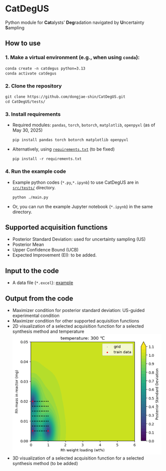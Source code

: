 # CatDegUS
Python module for **Cat**alysts' **Deg**radation navigated by **U**ncertainty **S**ampling

## How to use
### 1. Make a virtual environment (e.g., when using `conda`):
```
conda create -n catdegus python=3.13
conda activate catdegus
```
### 2. Clone the repository
```
git clone https://github.com/dongjae-shin/CatDegUS.git
cd CatDegUS/tests/
```

### 3. Install requirements
* Required modules: `pandas`, `torch`, `botorch`, `matplotlib`, `openpyxl` (as of May 30, 2025)
  ```
  pip install pandas torch botorch matplotlib openpyxl
  ```
* Alternatively, using [`requirements.txt`](https://github.com/dongjae-shin/CatDegUS/blob/main/requirements.txt) (to be fixed)
  ```
  pip install -r requirements.txt
  ```
  
### 4. Run the example code
* Example python codes (`*.py`,`*.ipynb`) to use CatDegUS are in [`src/tests/`](https://github.com/dongjae-shin/CatDegUS/blob/main/tests/) directory.
  ```
  python ./main.py
  ```
* Or, you can run the example Jupyter notebook (`*.ipynb`) in the same directory.

## Supported acquisition functions
* Posterior Standard Deviation: used for uncertainty sampling (US)
* Posterior Mean
* Upper Confidence Bound (UCB)
* Expected Improvement (EI): to be added.

## Input to the code
* A data file (`*.excel`): [example](https://github.com/dongjae-shin/CatDegUS/blob/main/tests/20250228_sheet_for_ML_unique.xlsx)

## Output from the code
* Maximizer condition for posterior standard deviation: US-guided experimental condition
* Maximizer condition for other supported acquisition functions
* 2D visualization of a selected acquisition function for a selected synthesis method and temperature
  <div align="center">
    <img src="img.png" alt="img">
  </div>
* 3D visualization of a selected acquisition function for a selected synthesis method (to be added)
  
